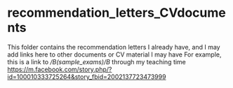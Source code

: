 # recommendation_letters_CVdocuments
This folder contains the recommendation letters I already have, and I may add links here to other documents or CV material I may have
For example, this is a link to */B(sample_exams)/B* through my teaching time
https://m.facebook.com/story.php/?id=100010333725264&story_fbid=2002137723473999
